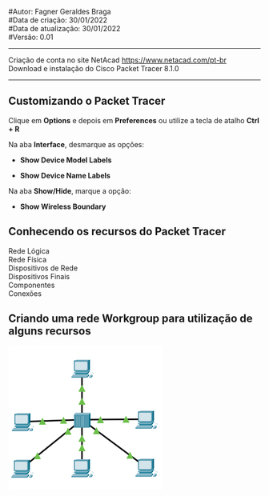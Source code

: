 #Autor: Fagner Geraldes Braga  
#Data de criação: 30/01/2022  
#Data de atualização: 30/01/2022  
#Versão: 0.01  
***
Criação de conta no site NetAcad https://www.netacad.com/pt-br  
Download e instalação do Cisco Packet Tracer 8.1.0  
***
## Customizando o Packet Tracer  

Clique em **Options** e depois em **Preferences** ou utilize a tecla de atalho **Ctrl + R**  

Na aba **Interface**, desmarque as opções:  
* **Show Device Model Labels**  

* **Show Device Name Labels**  

Na aba **Show/Hide**, marque a opção:  
* **Show Wireless Boundary**

## Conhecendo os recursos do Packet Tracer

Rede Lógica  
Rede Física  
Dispositivos de Rede  
Dispositivos Finais  
Componentes  
Conexões

## Criando uma rede Workgroup para utilização de alguns recursos

![Markdown][image]

[image]: aula1.png    


